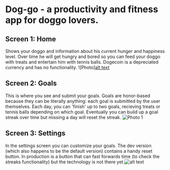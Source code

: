 # Dog-go - a productivity and fitness app for doggo lovers.
## Screen 1: Home
Shows your doggo and information about his current hunger and happiness level. Over time he will get hungry and bored so you can feed your doggo with treats and entertain him with tennis balls. Dogecoin is a depreciated currency and has no functionality.
![Photo][alt text](https://github.com/AlexHZhou/Dog-go/tree/master/assets/images/screenshot_home.png "Home Screen")



## Screen 2: Goals
This is where you see and submit your goals. Goals are honor-based because they can be literally anything: each goal is submitted by the user themselves. Each day, you can 'finish' up to two goals, recieving treats or tennis balls depending on which goal. Eventually you can build up a goal streak over time but missing a day will reset the streak.
![Photo 1](https://github.com/AlexHZhou/Dog-go/tree/master/assets/images/screenshot_goal.png)


## Screen 3: Settings
In the settings screen you can customize your goals. The dev version (which also happens to be the default version) contains a handy reset button. In production is a button that can fast forwards time (to check the streaks functionality) but the technology is not there yet.![alt text](https://github.com/AlexHZhou/Dog-go/tree/master/assets/images/screenshot_settings.png "Settings Screen")
